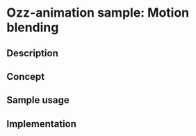 # Ozz-animation sample: Motion blending

## Description

## Concept

## Sample usage

## Implementation

